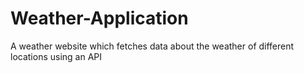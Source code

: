 # Weather-Application
A weather website which fetches data about the weather of different locations using an API

